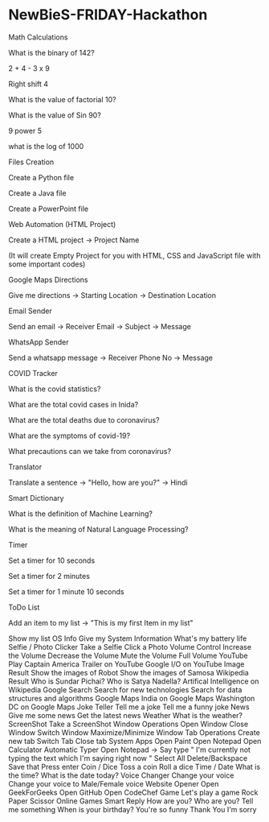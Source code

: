 # NewBieS-FRIDAY-Hackathon

Math Calculations


What is the binary of 142?


2 + 4 - 3 x 9


Right shift 4


What is the value of factorial 10?


What is the value of Sin 90?

9 power 5

what is the log of 1000

Files Creation

Create a Python file

Create a Java file

Create a PowerPoint file

Web Automation (HTML Project)

Create a HTML project -> Project Name

(It will create Empty Project for you with HTML, CSS and JavaScript file with some important codes)

Google Maps Directions

Give me directions -> Starting Location -> Destination Location

Email Sender

Send an email -> Receiver Email -> Subject -> Message

WhatsApp Sender

Send a whatsapp message -> Receiver Phone No -> Message

COVID Tracker

What is the covid statistics?

What are the total covid cases in Inida?

What are the total deaths due to coronavirus?

What are the symptoms of covid-19?

What precautions can we take from coronavirus?

Translator

Translate a sentence -> "Hello, how are you?" -> Hindi

Smart Dictionary

What is the definition of Machine Learning?

What is the meaning of Natural Language Processing?

Timer

Set a timer for 10 seconds

Set a timer for 2 minutes

Set a timer for 1 minute 10 seconds

ToDo List

Add an item to my list -> "This is my first Item in my list"

Show my list
OS Info
Give my System Information
What's my battery life
Selfie / Photo Clicker
Take a Selfie
Click a Photo
Volume Control
Increase the Volume
Decrease the Volume
Mute the Volume
Full Volume
YouTube
Play Captain America Trailer on YouTube
Google I/O on YouTube
Image Result
Show the images of Robot
Show the images of Samosa
Wikipedia Result
Who is Sundar Pichai?
Who is Satya Nadella?
Artifical Intelligence on Wikipedia
Google Search
Search for new technologies
Search for data structures and algorithms
Google Maps
India on Google Maps
Washington DC on Google Maps
Joke Teller
Tell me a joke
Tell me a funny joke
News
Give me some news
Get the latest news
Weather
What is the weather?
ScreenShot
Take a ScreenShot
Window Operations
Open Window
Close Window
Switch Window
Maximize/Minimize Window
Tab Operations
Create new tab
Switch Tab
Close tab
System Apps
Open Paint
Open Notepad
Open Calculator
Automatic Typer
Open Notepad -> Say type " I'm currently not typing the text which I'm saying right now "
Select All
Delete/Backspace
Save that
Press enter
Coin / Dice
Toss a coin
Roll a dice
Time / Date
What is the time?
What is the date today?
Voice Changer
Change your voice
Change your voice to Male/Female voice
Website Opener
Open GeekForGeeks
Open GitHub
Open CodeChef
Game
Let's play a game
Rock Paper Scissor
Online Games
Smart Reply
How are you?
Who are you?
Tell me something
When is your birthday?
You're so funny
Thank You
I'm sorry
